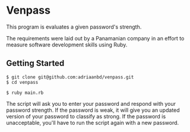 # Venpass

This program is evaluates a given password's strength.

The requirements were laid out by a Panamanian company in an effort to measure software development skills using Ruby.

## Getting Started

```
$ git clone git@github.com:adriaanbd/venpass.git
$ cd venpass

$ ruby main.rb
```

The script will ask you to enter your password and respond with your password strength. If the password is weak, it will give you an updated version of your password to classify as strong. If the password is unacceptable, you'll have to run the script again with a new password.


